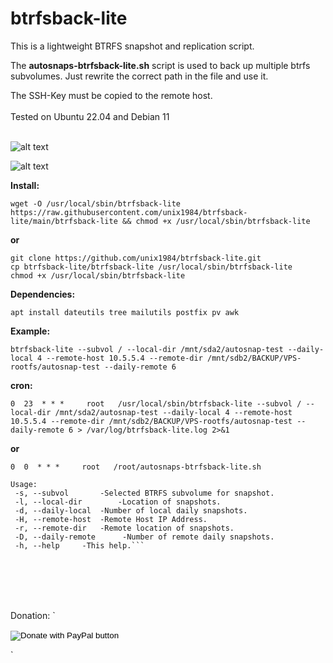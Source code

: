 # btrfsback-lite
This is a lightweight BTRFS snapshot and replication script.

The **autosnaps-btrfsback-lite.sh** script is used to back up multiple btrfs subvolumes. 
Just rewrite the correct path in the file and use it.

The SSH-Key must be copied to the remote host.
<br/>
<br/>
Tested on Ubuntu 22.04 and Debian 11
<br/>
<br/>
	  
![alt text](https://raw.githubusercontent.com/unix1984/btrfsback-lite/main/btr-lite.png)

![alt text](https://raw.githubusercontent.com/unix1984/btrfsback-lite/main/btr-email-report.png)


**Install:**

```wget -O /usr/local/sbin/btrfsback-lite https://raw.githubusercontent.com/unix1984/btrfsback-lite/main/btrfsback-lite && chmod +x /usr/local/sbin/btrfsback-lite```

**or**
```
git clone https://github.com/unix1984/btrfsback-lite.git
cp btrfsback-lite/btrfsback-lite /usr/local/sbin/btrfsback-lite
chmod +x /usr/local/sbin/btrfsback-lite
```

**Dependencies:**

```apt install dateutils tree mailutils postfix pv awk```


**Example:**

```btrfsback-lite --subvol / --local-dir /mnt/sda2/autosnap-test --daily-local 4 --remote-host 10.5.5.4 --remote-dir /mnt/sdb2/BACKUP/VPS-rootfs/autosnap-test --daily-remote 6```



**cron:**

```0  23  * * *     root   /usr/local/sbin/btrfsback-lite --subvol / --local-dir /mnt/sda2/autosnap-test --daily-local 4 --remote-host 10.5.5.4 --remote-dir /mnt/sdb2/BACKUP/VPS-rootfs/autosnap-test --daily-remote 6 > /var/log/btrfsback-lite.log 2>&1```


**or**

```0  0  * * *     root   /root/autosnaps-btrfsback-lite.sh```



```
Usage:
 -s, --subvol		-Selected BTRFS subvolume for snapshot.
 -l, --local-dir		-Location of snapshots.
 -d, --daily-local	-Number of local daily snapshots.
 -H, --remote-host	-Remote Host IP Address.
 -r, --remote-dir	-Remote location of snapshots.
 -D, --daily-remote      -Number of remote daily snapshots.
 -h, --help		-This help.```
```

<br/>
<br/>
<br/>
<br/>

Donation:
`
<form action="https://www.paypal.com/donate" method="post" target="_top">
<input type="hidden" name="hosted_button_id" value="3JMXE7T8V2AMA" />
<input type="image" src="https://www.paypalobjects.com/en_US/i/btn/btn_donate_SM.gif" border="0" name="submit" title="PayPal - The safer, easier way to pay online!" alt="Donate with PayPal button" />
<img alt="" border="0" src="https://www.paypal.com/en_DE/i/scr/pixel.gif" width="1" height="1" />
</form>

`
